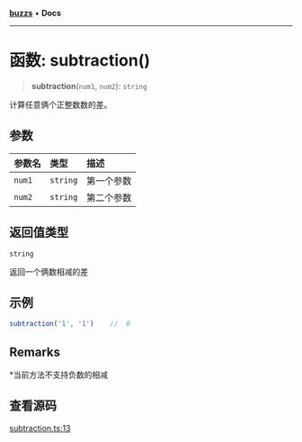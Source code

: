 [**buzzs**](../README.md) • **Docs**

***

# 函数: subtraction()

> **subtraction**(`num1`, `num2`): `string`

计算任意俩个正整数数的差。

## 参数

| 参数名 | 类型 | 描述 |
| :------ | :------ | :------ |
| `num1` | `string` | 第一个参数 |
| `num2` | `string` | 第二个参数 |

## 返回值类型

`string`

返回一个俩数相减的差

## 示例

```ts
subtraction('1', '1')    //  0
```

## Remarks

*当前方法不支持负数的相减

## 查看源码

[subtraction.ts:13](https://github.com/Leexiaop/buzz/blob/f440eb6c6a177e17278ee5f7b90a0efa4598f57f/src/subtraction.ts#L13)
